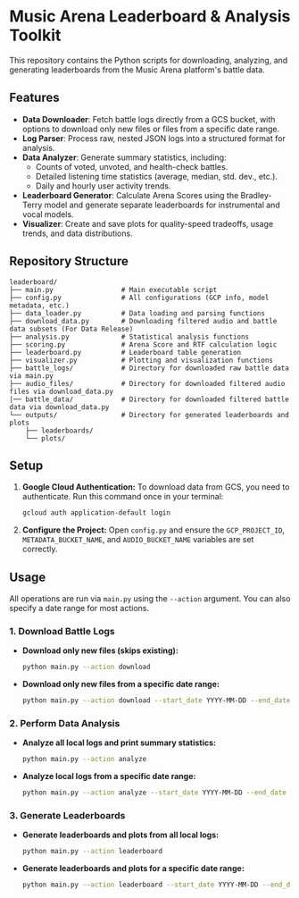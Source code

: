 # Music Arena Leaderboard & Analysis Toolkit

This repository contains the Python scripts for downloading, analyzing, and generating leaderboards from the Music Arena platform's battle data.

## Features

  * **Data Downloader**: Fetch battle logs directly from a GCS bucket, with options to download only new files or files from a specific date range.
  * **Log Parser**: Process raw, nested JSON logs into a structured format for analysis.
  * **Data Analyzer**: Generate summary statistics, including:
      * Counts of voted, unvoted, and health-check battles.
      * Detailed listening time statistics (average, median, std. dev., etc.).
      * Daily and hourly user activity trends.
  * **Leaderboard Generator**: Calculate Arena Scores using the Bradley-Terry model and generate separate leaderboards for instrumental and vocal models.
  * **Visualizer**: Create and save plots for quality-speed tradeoffs, usage trends, and data distributions.

## Repository Structure

```
leaderboard/
├── main.py                 # Main executable script
├── config.py               # All configurations (GCP info, model metadata, etc.)
├── data_loader.py          # Data loading and parsing functions
├── download_data.py        # Downloading filtered audio and battle data subsets (For Data Release)
├── analysis.py             # Statistical analysis functions
├── scoring.py              # Arena Score and RTF calculation logic
├── leaderboard.py          # Leaderboard table generation
├── visualizer.py           # Plotting and visualization functions
├── battle_logs/            # Directory for downloaded raw battle data via main.py
├── audio_files/            # Directory for downloaded filtered audio files via download_data.py
|── battle_data/            # Directory for downloaded filtered battle data via download_data.py
└── outputs/                # Directory for generated leaderboards and plots
    ├── leaderboards/
    └── plots/
```

## Setup

1.  **Google Cloud Authentication:**
    To download data from GCS, you need to authenticate. Run this command once in your terminal:

    ```bash
    gcloud auth application-default login
    ```

2.  **Configure the Project:**
    Open `config.py` and ensure the `GCP_PROJECT_ID`, `METADATA_BUCKET_NAME`, and `AUDIO_BUCKET_NAME` variables are set correctly.

## Usage

All operations are run via `main.py` using the `--action` argument. You can also specify a date range for most actions.

### 1\. Download Battle Logs

  * **Download only new files (skips existing):**
    ```bash
    python main.py --action download
    ```
  * **Download only new files from a specific date range:**
    ```bash
    python main.py --action download --start_date YYYY-MM-DD --end_date YYYY-MM-DD
    ```

### 2\. Perform Data Analysis

  * **Analyze all local logs and print summary statistics:**
    ```bash
    python main.py --action analyze
    ```
  * **Analyze local logs from a specific date range:**
    ```bash
    python main.py --action analyze --start_date YYYY-MM-DD --end_date YYYY-MM-DD
    ```

### 3\. Generate Leaderboards

  * **Generate leaderboards and plots from all local logs:**
    ```bash
    python main.py --action leaderboard
    ```
  * **Generate leaderboards and plots for a specific date range:**
    ```bash
    python main.py --action leaderboard --start_date YYYY-MM-DD --end_date YYYY-MM-DD
    ```